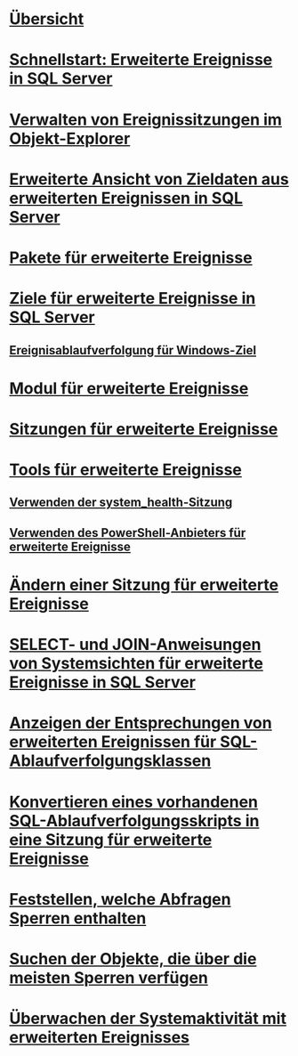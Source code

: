 # [Übersicht](extended-events.md)  
# [Schnellstart: Erweiterte Ereignisse in SQL Server](quick-start-extended-events-in-sql-server.md)  
# [Verwalten von Ereignissitzungen im Objekt-Explorer](manage-event-sessions-in-the-object-explorer.md)  
# [Erweiterte Ansicht von Zieldaten aus erweiterten Ereignissen in SQL Server](advanced-viewing-of-target-data-from-extended-events-in-sql-server.md)  
# [Pakete für erweiterte Ereignisse](sql-server-extended-events-packages.md)  
# [Ziele für erweiterte Ereignisse in SQL Server](targets-for-extended-events-in-sql-server.md)  
## [Ereignisablaufverfolgung für Windows-Ziel](event-tracing-for-windows-target.md)  
# [Modul für erweiterte Ereignisse](sql-server-extended-events-engine.md)  
# [Sitzungen für erweiterte Ereignisse](sql-server-extended-events-sessions.md)  
# [Tools für erweiterte Ereignisse](extended-events-tools.md)  
## [Verwenden der system_health-Sitzung](use-the-system-health-session.md)  
## [Verwenden des PowerShell-Anbieters für erweiterte Ereignisse](use-the-powershell-provider-for-extended-events.md)  
# [Ändern einer Sitzung für erweiterte Ereignisse](alter-an-extended-events-session.md)  
# [SELECT- und JOIN-Anweisungen von Systemsichten für erweiterte Ereignisse in SQL Server](selects-and-joins-from-system-views-for-extended-events-in-sql-server.md)  
# [Anzeigen der Entsprechungen von erweiterten Ereignissen für SQL-Ablaufverfolgungsklassen](view-the-extended-events-equivalents-to-sql-trace-event-classes.md)  
# [Konvertieren eines vorhandenen SQL-Ablaufverfolgungsskripts in eine Sitzung für erweiterte Ereignisse](convert-an-existing-sql-trace-script-to-an-extended-events-session.md)  
# [Feststellen, welche Abfragen Sperren enthalten](determine-which-queries-are-holding-locks.md)  
# [Suchen der Objekte, die über die meisten Sperren verfügen](find-the-objects-that-have-the-most-locks-taken-on-them.md)  
# [Überwachen der Systemaktivität mit erweiterten Ereignisses](monitor-system-activity-using-extended-events.md)  
